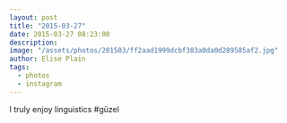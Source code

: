 ```yaml
---
layout: post
title: "2015-03-27"
date: 2015-03-27 08:23:00
description: 
image: "/assets/photos/201503/ff2aad1999dcbf383a0da0d289585af2.jpg"
author: Elise Plain
tags: 
  - photos
  - instagram
---
```


I truly enjoy linguistics #güzel
<p></p>
